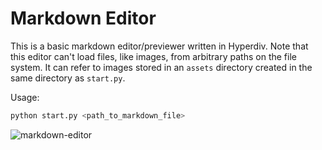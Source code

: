 # Markdown Editor

This is a basic markdown editor/previewer written in Hyperdiv. Note that this editor can't load files, like images, from arbitrary paths on the file system. It can refer to images stored in an `assets` directory created in the same directory as `start.py`.

Usage:

```sh
python start.py <path_to_markdown_file>
```

![markdown-editor](https://github.com/hyperdiv/hyperdiv-apps/assets/5980501/36b3a5a8-5656-4aca-847c-132cc3a1e8dd)
